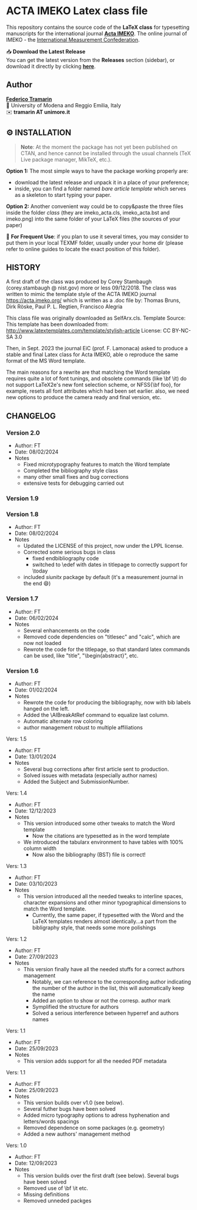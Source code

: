 # ACTA IMEKO Latex class file

This repository contains the source code of the **LaTeX class** for typesetting manuscripts for the international journal **[Acta IMEKO](https://acta.imeko.org/)**.
The online journal of IMEKO - the [International Measurement Confederation](https://www.imeko.org/).

📥 **Download the Latest Release**\
You can get the latest version from the **Releases** section (sidebar), or download it directly by clicking **[here](https://github.com/trama/Acta-Imeko-Latex-Class/releases/latest)**.

## Author

[**Federico Tramarin**](https://personale.unimore.it/rubrica/dettaglio/tramarin)\
📍 University of Modena and Reggio Emilia, Italy\
✉️ **tramarin AT unimore.it**

## ⚙️ INSTALLATION

> **Note**: At the moment the package has not yet been published on CTAN, and hence cannot be installed through the usual channels (TeX Live package manager, MikTeX, etc.).

**Option 1:** The most simple ways to have the package working properly are:
- download the latest release and unpack it in a place of your preference;
- inside, you can find a folder named _bare article template_  which serves as a skeleton to start typing your paper.

**Option 2:** Another convenient way could be to copy&paste the three files inside the folder _class_ (they are imeko_acta.cls, imeko_acta.bst and imeko.png) into the same folder of your LaTeX files (the sources of your paper)

📌 **For Frequent Use**: if you plan to use it several times, you may consider to put them in your local TEXMF folder, usually under your home dir (please refer to online guides to locate the exact position of this folder).

##  HISTORY
A first draft of the class was produced by Corey Stambaugh (corey.stambaugh @ nist.gov) more or less 09/12/2018.
The class was written to mimic the template style of the ACTA IMEKO journal
https://acta.imeko.org/ which is written as a .doc file by: Thomas Bruns, Dirk Röske, Paul P. L. Regtien, Francisco Alegria

This class file was originally downloaded as SelfArx.cls.
Template Source: This template has been downloaded from: http://www.latextemplates.com/template/stylish-article
License: CC BY-NC-SA 3.0

Then, in Sept. 2023 the journal EiC (prof. F. Lamonaca) asked to produce a stable and final Latex class for Acta IMEKO, able o reproduce the same format of the MS Word template.

The main reasons for a rewrite are that matching the Word template requires quite a lot of font tunings, and obsolete commands (like \bf \it) do not support LaTeX2e's new font selection scheme, or NFSS{\bf foo}, for example, resets all font attributes which had been set earlier. also, we need new options to produce the camera ready and final version, etc.

## CHANGELOG

### Version 2.0
- Author: FT
- Date: 08/02/2024
- Notes
  - Fixed microtypography features to match the Word template
  - Completed the bibliography style class
  - many other small fixes and bug corrections
  - extensive tests for debugging carried out

### Version 1.9

### Version 1.8
- Author: FT
- Date: 08/02/2024
- Notes
  - Updated the LICENSE of this project, now under the LPPL license.
  - Corrected some serious bugs in class
    - fixed endbibliography code
    - switched to \edef with dates in titlepage to correctly support for \today
  - included _siunitx_ package by default (it's a measurement journal in the end :smile:)

### Version 1.7
- Author: FT
- Date: 06/02/2024
- Notes
  - Several enhancements on the code
  - Removed code dependencies on "titlesec" and "calc", which are now not loaded
  - Rewrote the code for the titlepage, so that standard latex commands can be used, like "title", "\begin{abstract}", etc.

### Version 1.6
- Author: FT
- Date: 01/02/2024
- Notes
  - Rewrote the code for producing the bibliography, now with bib labels hanged on the left.
  - Added the \AIBreakAtRef command to equalize last column. 
  - Automatic alternate row coloring
  - author management robust to multiple affiliations

Vers: 1.5
- Author: FT
- Date: 13/01/2024
- Notes 
  - Several bug corrections after first article sent to production.
  - Solved issues with metadata (especially author names)
  - Added the Subject and SubmissionNumber.

Vers: 1.4
- Author: FT
- Date: 12/12/2023
- Notes 
  - This version introduced some other tweaks to match the Word template
	- Now the citations are typesetted as in the word template
  - We introduced the tabularx environment to have tables with 100% column width
	- Now also the bibliography (BST) file is correct!

Vers: 1.3
- Author: FT
- Date: 03/10/2023
- Notes 
  - This version introduced all the needed tweaks to interline spaces, character expansions 
			and other minor typographical dimensions to match the Word template.
	- Currently, the same paper, if typesetted with the Word and the LaTeX templates
		renders almost identically...a part from the bibligraphy style, that needs some
		more polishings

Vers: 1.2
- Author: FT
- Date: 27/09/2023
- Notes 
  - This version finally have all the needed stuffs for a correct authors management 
	- Notably, we can reference to the corresponding author indicating the number 
			of the author in the list, this will automatically keep the name
	- Added an option to show or not the corresp. author mark
	- Symplified the structure for authors
	- Solved a serious interference between hyperref and authors names

Vers: 1.1
- Author: FT
- Date: 25/09/2023
- Notes 
  - This version adds support for all the needed PDF metadata

Vers: 1.1
- Author: FT
- Date: 25/09/2023
- Notes 
  - This version builds over v1.0 (see below). 
  - Several futher bugs have been solved 
  - Added micro typography options to adress hyphenation and letters/words spacings
  - Removed dependence on some packages (e.g. geometry)
  - Added a new authors' management method

Vers: 1.0
- Author: FT
- Date: 12/09/2023
- Notes 
  - This version builds over the first draft (see below). Several bugs have been solved 
  - Removed use of \bf \it etc.
  - Missing definitions
  - Removed unneded packges
